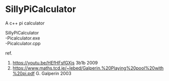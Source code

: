 # SillyPiCalculator
A c++ pi calculator

SillyPiCalculator  
 -Picalculator.exe  
 -Picalculator.cpp

ref.  
1. https://youtu.be/HEfHFsfGXjs 3b1b 2009  
2. https://www.maths.tcd.ie/~lebed/Galperin.%20Playing%20pool%20with%20pi.pdf G. Galperin 2003
